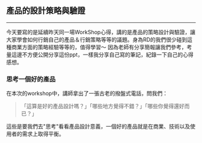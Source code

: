 ## 產品的設計策略與驗證
---

今天要寫的是延續昨天同一場WorkShop心得，講的是產品的策略設計與驗證，讓大家學會如何行銷自己的產品＆行銷策略等等的議題。身為RD的我們很少碰到這種商業方面的策略經驗等等的，值得學習～
因為老師有分享簡報讓我們參考，考量這邊不方便公開分享這份ppt，一樣我分享自己寫的筆記，紀錄一下自己的心得感想。

   
### 思考一個好的產品
在本次的workshop中，講師拿出了一張古老的撥盤式電話，問我們：
> 「這算是好的產品設計嗎？」「哪些地方覺得不錯？」「哪些你覺得還好而已？」

這些是要我們去"思考"看看產品設計意義，一個好的產品就是在商業、技術以及使用者的需求上取得平衡。

   


